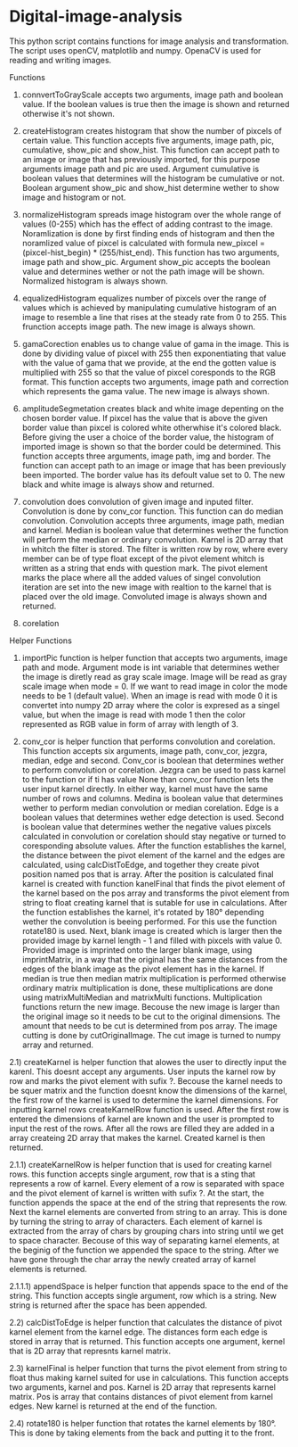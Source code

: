# Digital-image-analysis

This python script contains functions for image analysis and transformation. The script uses openCV, matplotlib and numpy. OpenaCV is used for reading and writing images.

Functions

1) connvertToGrayScale accepts two arguments, image path and boolean value. If the boolean values is true then the image is shown and returned otherwise it's not shown.

2) createHistogram creates histogram that show the number of pixcels of certain value. This function accepts five arguments, image path, pic, cumulative, show_pic and show_hist. This function can accept path to an image or image that has previously imported, for this purpose arguments image path and pic are used. Argument cumulative is boolean values that determines will the histogram be cumulative or not. Boolean argument show_pic and show_hist determine wether to show image and histogram or not.

3) normalizeHistogram spreads image histogram over the whole range of values (0-255) which has the effect of adding contrast to the image. Noramlization is done by first finding ends of histogram and then the noramlized value of pixcel is calculated with formula new_pixcel = (pixcel-hist_begin) * (255/hist_end). This function has two arguments, image path and show_pic. Argument show_pic accepts the boolean value and determines wether or not the path image will be shown. Normalized histogram is always shown.

4) equalizedHistogram equalizes number of pixcels over the range of values which is achieved by manipulating cumulative histogram of an image to resemble a line that rises at the steady rate from 0 to 255. This frunction accepts image path. The new image is always shown.

5) gamaCorection enables us to change value of gama in the image. This is done by dividing value of pixcel with 255 then exponentiating that value with the value of gama that we provide, at the end the gotten value is multiplied with 255 so that the value of pixcel coresponds to the RGB format. This function accepts two arguments, image path and correction which represents the gama value. The new image is always shown.

6) amplitudeSegmetation creates black and white image depenting on the chosen border value. If pixcel has the value that is above the given border value than pixcel is colored white otherwhise it's colored black. Before giving the user a choice of the border value, the histogram of imported image is shown so that the border could be determined. This function accepts three arguments, image path, img and border. The function can accept path to an image or image that has been previously been imported. The border value has its defoult value set to 0. The new black and white image is always show and returned.

7) convolution does convolution of given image and inputed filter. Convolution is done by conv_cor function. This function can do median convolution. Convolution accepts three arguments, image path, median and karnel. Median is boolean value that determines wether the function will perform the median or ordinary convolution. Karnel is 2D array that in whitch the filter is stored. The filter is written row by row, where every member can be of type float except of the pivot element whitch is written as a string that ends with question mark. The pivot element marks the place where all the added values of singel convolution iteration are set into the new image with realtion to the karnel that is placed over the old image. Convoluted image is always shown and returned.

8) corelation 

Helper Functions

1) importPic function is helper function that accepts two arguments, image path and mode. Argument mode is int variable that determines wether the image is diretly read as gray scale image. Image will be read as gray scale image when mode = 0. If we want to read image in color the mode needs to be 1 (default value). When an image is read with mode 0 it is convertet into numpy 2D array where the color is expresed as a singel value, but when the image is read with mode 1 then the color represented as RGB value in form of array with length of 3.

2) conv_cor is helper function that performs convolution and corelation. This function accepts six arguments, image path, conv_cor, jezgra, median, edge and second. Conv_cor is boolean that determines wether to perform convolution or corelation. Jezgra can be used to pass karnel to the function or if ti has value None than conv_cor function lets the user input karnel directly. In either way, karnel must have the same number of rows and columns. Medina is boolean value that determines wether to perform median convolution or median corelation. Edge is a boolean values that determines wether edge detection is used. Second is boolean value that determines wether the negative values pixcels calculated in convolution or corelation should stay negative or turned to coresponding absolute values. After the function establishes the karnel, the distance between the pivot element of the karnel and the edges are calculated, using calcDistToEdge, and together they create pivot position named pos that is array. After the position is calculated final karnel is created with function kanelFinal that finds the pivot element of the karnel based on the pos array and transforms the pivot element from string to float creating karnel that is sutable for use in calculations. After the function establishes the karnel, it's rotated by 180° depending wether the convolution is beeing performed. For this use the function rotate180 is used. Next, blank image is created which is larger then the provided image by karnel length - 1 and filled with pixcels with value 0. Provided image is imprinted onto the larger blank image, using imprintMatrix, in a way that the original has the same distances from the edges of the blank image as the pivot element has in the karnel. If median is true then median matrix multiplication is performed otherwise ordinary matrix multiplication is done, these multiplications are done using matrixMultiMedian and matrixMulti functions. Multiplication functions return the new image. Becouse the new image is larger than the original image so it needs to be cut to the original dimensions. The amount that needs to be cut is determined from pos array. The image cutting is done by cutOriginalImage. The cut image is turned to numpy array and returned.

2.1) createKarnel is helper function that alowes the user to directly input the karenl. This doesnt accept any arguments. User inputs the karnel row by row and marks the pivot element with sufix ?. Becouse the karnel needs to be squer matrix and the function doesnt know the dimensions of the karnel, the first row of the karnel is used to determine the karnel dimensions. For inputting karnel rows createKarnelRow function is used. After the first row is entered the dimensions of karnel are known and the user is prompted to input the rest of the rows. After all the rows are filled they are added in a array createing 2D array that makes the karnel. Created karnel is then returned.

2.1.1) createKarnelRow is helper function that is used for creating karnel rows. this function accepts single argument, row that is a sting that represents a row of karnel. Every element of a row is separated with space and the pivot element of karnel is written with sufix ?. At the start, the function appends the space at the end of the string that represents the row. Next the karnel elements are converted from string to an array. This is done by turning the string to array of characters. Each element of karnel is extracted from the array of chars by grouping chars into string until we get to space character. Becouse of this way of separating karnel elements, at the beginig of the function we appended the space to the string. After we have gone through the char array the newly created array of karnel elements is returned.

2.1.1.1) appendSpace is helper function that appends space to the end of the string. This function accepts single argument, row which is a string. New string is returned after the space has been appended.

2.2) calcDistToEdge is helper function that calculates the distance of pivot karnel element from the karnel edge. The distances form each edge is stored in array that is returned. This function accepts one argument, kernel that is 2D array that represnts karnel matrix. 

2.3) karnelFinal is helper function that turns the pivot element from string to float thus making karnel suited for use in calculations. This function accepts two arguments, karnel and pos. Karnel is 2D array that represents karnel matrix. Pos is array that contains distances of pivot element from karnel edges. New karnel is returned at the end of the function.

2.4) rotate180 is helper function that rotates the karnel elements by 180°. This is done by taking elements from the back and putting it to the front.
